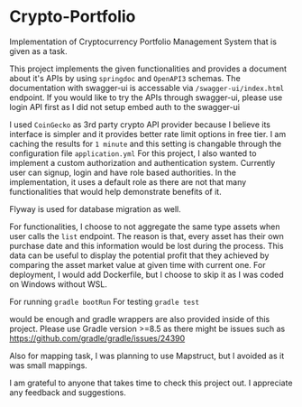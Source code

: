 # Crypto-Portfolio
Implementation of Cryptocurrency Portfolio Management System that is given as a task.

This project implements the given functionalities and provides a document about it's APIs by using `springdoc` and `OpenAPI3` schemas.
The documentation with swagger-ui is accessable via `/swagger-ui/index.html` endpoint. If you would like to try the APIs through swagger-ui, please use login API first as I did not setup embed auth to the swagger-ui

I used `CoinGecko` as 3rd party crypto API provider because I believe its interface is simpler and it provides better rate limit options in free tier.
I am caching the results for `1 minute` and this setting is changable through the configuration file `application.yml`
For this project, I also wanted to implement a custom authorization and authentication system. Currently user can signup, login and have role based authorities. In the implementation, it uses a default role as there are not that many functionalities that would help demonstrate benefits of it.

Flyway is used for database migration as well.

For functionalities, I choose to not aggregate the same type assets when user calls the `list` endpoint. The reason is that, every asset has their own purchase date and this information would be lost during the process. This data can be useful to display the potential profit that they achieved by comparing the asset market value at given time with current one.
For deployment, I would add Dockerfile, but I choose to skip it as I was coded on Windows without WSL.

For running `gradle bootRun`
For testing `gradle test` 

would be enough and gradle wrappers are also provided inside of this project. Please use Gradle version >=8.5 as there might be issues such as https://github.com/gradle/gradle/issues/24390

Also for mapping task, I was planning to use Mapstruct, but I avoided as it was small mappings.

I am grateful to anyone that takes time to check this project out. I appreciate any feedback and suggestions.
